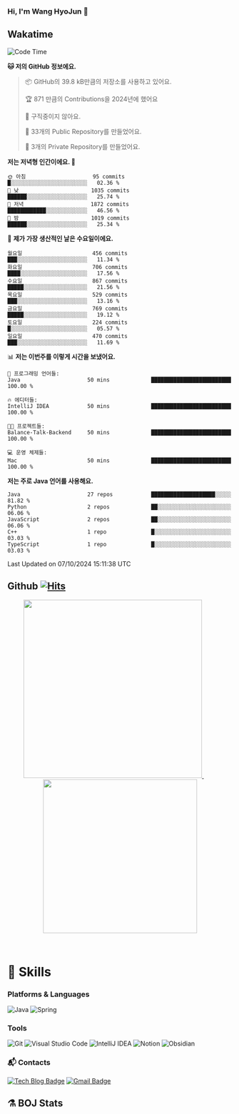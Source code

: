 ### Hi, I'm Wang HyoJun 👋

## Wakatime
<!--START_SECTION:waka-->
![Code Time](http://img.shields.io/badge/Code%20Time-259%20hrs%2042%20mins-blue)

**🐱 저의 GitHub 정보에요.** 

> 📦 GitHub의 39.8 kB만큼의 저장소를 사용하고 있어요. 
 > 
> 🏆 871 만큼의 Contributions을 2024년에 했어요
 > 
> 🚫 구직중이지 않아요.
 > 
> 📜 33개의 Public Repository를 만들었어요. 
 > 
> 🔑 3개의 Private Repository를 만들었어요. 
 > 
**저는 저녁형 인간이에요. 🦉** 

```text
🌞 아침                     95 commits          █░░░░░░░░░░░░░░░░░░░░░░░░   02.36 % 
🌆 낮　                     1035 commits        ██████░░░░░░░░░░░░░░░░░░░   25.74 % 
🌃 저녁                     1872 commits        ████████████░░░░░░░░░░░░░   46.56 % 
🌙 밤　                     1019 commits        ██████░░░░░░░░░░░░░░░░░░░   25.34 % 
```
📅 **제가 가장 생산적인 날은 수요일이에요.** 

```text
월요일                      456 commits         ███░░░░░░░░░░░░░░░░░░░░░░   11.34 % 
화요일                      706 commits         ████░░░░░░░░░░░░░░░░░░░░░   17.56 % 
수요일                      867 commits         █████░░░░░░░░░░░░░░░░░░░░   21.56 % 
목요일                      529 commits         ███░░░░░░░░░░░░░░░░░░░░░░   13.16 % 
금요일                      769 commits         █████░░░░░░░░░░░░░░░░░░░░   19.12 % 
토요일                      224 commits         █░░░░░░░░░░░░░░░░░░░░░░░░   05.57 % 
일요일                      470 commits         ███░░░░░░░░░░░░░░░░░░░░░░   11.69 % 
```


📊 **저는 이번주를 이렇게 시간을 보냈어요.** 

```text
💬 프로그래밍 언어들: 
Java                     50 mins             █████████████████████████   100.00 % 

🔥 에디터들: 
IntelliJ IDEA            50 mins             █████████████████████████   100.00 % 

🐱‍💻 프로젝트들: 
Balance-Talk-Backend     50 mins             █████████████████████████   100.00 % 

💻 운영 체제들: 
Mac                      50 mins             █████████████████████████   100.00 % 
```

**저는 주로 Java 언어를 사용해요.** 

```text
Java                     27 repos            ████████████████████░░░░░   81.82 % 
Python                   2 repos             ██░░░░░░░░░░░░░░░░░░░░░░░   06.06 % 
JavaScript               2 repos             ██░░░░░░░░░░░░░░░░░░░░░░░   06.06 % 
C++                      1 repo              █░░░░░░░░░░░░░░░░░░░░░░░░   03.03 % 
TypeScript               1 repo              █░░░░░░░░░░░░░░░░░░░░░░░░   03.03 % 
```




 Last Updated on 07/10/2024 15:11:38 UTC
<!--END_SECTION:waka-->

## Github [![Hits](https://hits.seeyoufarm.com/api/count/incr/badge.svg?url=https%3A%2F%2Fgithub.com%2Fgywns0417%2Fhit-counter&count_bg=%239AEB68&title_bg=%23B1D1F7&icon=&icon_color=%23E7E7E7&title=hits&edge_flat=false)](https://hits.seeyoufarm.com)

<p align="center">
  <a href="https://github.com/gywns0417">
    <img src="https://github-readme-stats.vercel.app/api?username=gywns0417&show_icons=true&theme=catppuccin_latte" width="400" style="max-width:100%;" />
  </a>
  &nbsp;
  &nbsp;
  &nbsp;
  &nbsp;
  <a href="https://github.com/gywns0417">
    <img src="https://github-readme-stats.vercel.app/api/top-langs/?username=gywns0417&layout=compact&show_icons=true&show_owner=true&theme=nord" width="345" style="max-width:100%;"/>
  </a>
</p>


<br>

# 💪 Skills
### Platforms & Languages
![Java](https://img.shields.io/badge/Java-007396.svg?&style=for-the-badge&logo=Java&logoColor=white)
![Spring](https://img.shields.io/badge/Spring-6DB33F.svg?&style=for-the-badge&logo=Spring&logoColor=white)

### Tools
![Git](https://img.shields.io/badge/Git-F05032.svg?&style=for-the-badge&logo=Git&logoColor=white)
![Visual Studio Code](https://img.shields.io/badge/Visual%20Studio%20Code-007ACC.svg?&style=for-the-badge&logo=Visual%20Studio%20Code&logoColor=white)
![IntelliJ IDEA](https://img.shields.io/badge/IntelliJ%20IDEA-000000.svg?&style=for-the-badge&logo=IntelliJ%20IDEA&logoColor=white)
![Notion](https://img.shields.io/badge/Notion-000000.svg?&style=for-the-badge&logo=Notion&logoColor=white)
![Obsidian](https://img.shields.io/badge/Obsidian-7C3AED.svg?&style=for-the-badge&logo=Obsidian&logoColor=white)


### :mailbox_with_mail: Contacts
[![Tech Blog Badge](http://img.shields.io/badge/-Tech%20blog-black?style=flat-square&logo=github&link=https://king-dev.tistory.com/)](https://king.tistory.com/)
[![Gmail Badge](https://img.shields.io/badge/Gmail-d14836?style=flat-square&logo=Gmail&logoColor=white&link=mailto:gywns0417@gmail.com)](mailto:gywns0417@gmail.com)

## ⚗️ BOJ Stats

<!--[![Solved.ac Profile](http://mazassumnida.wtf/api/v2/generate_badge?boj=gywns0417)](https://solved.ac/gywns0417/)
